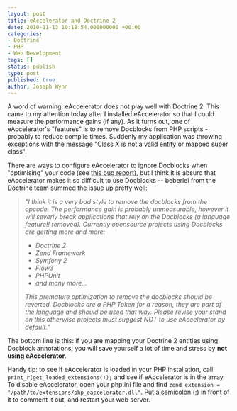 ```yaml
---
layout: post
title: eAccelerator and Doctrine 2
date: 2010-11-13 10:18:54.000000000 +00:00
categories:
- Doctrine
- PHP
- Web Development
tags: []
status: publish
type: post
published: true
author: Joseph Wynn
---
```

<p>A word of warning: eAccelerator does not play well with Doctrine 2. This came to my attention today after I installed eAccelerator so that I could measure the performance gains (if any). As it turns out, one of eAccelerator's "features" is to remove Docblocks from PHP scripts - probably to reduce compile times. Suddenly my application was throwing exceptions with the message "Class <em>X</em> is not a valid entity or mapped super class".</p>
<p><!--more--></p>
<p>There are ways to configure eAccelerator to ignore Docblocks when "optimising" your code (see <a href="http://eaccelerator.net/ticket/229">this bug report</a>), but I think it is absurd that eAccelerator makes it so difficult to use Docblocks -- beberlei from the Doctrine team summed the issue up pretty well:</p>
<blockquote><p><em>"I think it is a very bad style to remove the docblocks from the opcode. The performance gain is probably unmeasurable, however it will severly break applications that rely on the Docblocks (a language feature!! removed). Currently opensource projects using Docblocks are getting more and more:</em></p>
<ul>
<li><em>Doctrine 2</em></li>
<li><em>Zend Framework</em></li>
<li><em>Symfony 2</em></li>
<li><em>Flow3</em></li>
<li><em>PHPUnit</em></li>
<li><em>and many more...</em></li>
</ul>
<p><em>This premature optimization to remove the docblocks should be reverted. Docblocks are a PHP Token for a reason, they are part of the language and should be used that way. Please revise your stand on this otherwise projects must suggest NOT to use eAccelerator by default."</em></p></blockquote>
<p>The bottom line is this: if you are mapping your Doctrine 2 entities using Docblock annotations; you will save yourself a lot of time and stress by <strong>not using eAccelerator</strong>.</p>
<p>Handy tip: to see if eAccelerator is loaded in your PHP installation, call <code>print_r(get_loaded_extensions());</code> and see if eAccelerator is in the array. To disable eAccelerator, open your php.ini file and find <code>zend_extension = "/path/to/extensions/php_eaccelerator.dll"</code>. Put a semicolon (;) in front of it to comment it out, and restart your web server.</p>
